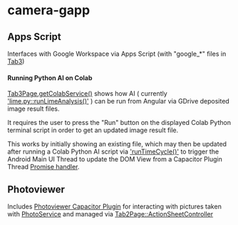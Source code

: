 # camera-gapp

## Apps Script
Interfaces with Google Workspace via Apps Script (with "google_*" files in [Tab3](https://github.com/doughazell/camera-gapp/tree/master/src/app/tab3))

#### Running Python AI on Colab
[Tab3Page.getColabService()](https://github.com/doughazell/camera-gapp/blob/master/src/app/tab3/tab3.page.ts#L317) shows how AI ( currently ['lime.py::runLimeAnalysis()'](https://github.com/doughazell/ai/blob/main/lime.py#L489) ) can be run from Angular via GDrive deposited image result files.

It requires the user to press the "Run" button on the displayed Colab Python terminal script in order to get an updated image result file.

This works by initially showing an existing file, which may then be updated after running a Colab Python AI script via ['runTimeCycle()'](https://github.com/doughazell/camera-gapp/blob/master/src/app/tab3/tab3.page.ts#L282) to trigger the Android Main UI Thread to update the DOM View from a Capacitor Plugin Thread [Promise handler](https://github.com/doughazell/camera-gapp/blob/master/src/app/tab3/tab3.page.ts#L212).

## Photoviewer
Includes [Photoviewer Capacitor Plugin](https://github.com/doughazell/photoviewer) for interacting with pictures taken with 
[PhotoService](https://github.com/doughazell/camera-gapp/blob/master/src/app/services/photo.service.ts) and managed via 
[Tab2Page::ActionSheetController](https://github.com/doughazell/camera-gapp/blob/master/src/app/tab2/tab2.page.ts#L93)
